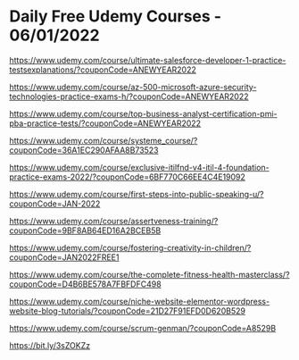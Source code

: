 # Daily Free Udemy Courses - 06/01/2022

https://www.udemy.com/course/ultimate-salesforce-developer-1-practice-testsexplanations/?couponCode=ANEWYEAR2022
https://www.udemy.com/course/az-500-microsoft-azure-security-technologies-practice-exams-h/?couponCode=ANEWYEAR2022
https://www.udemy.com/course/top-business-analyst-certification-pmi-pba-practice-tests/?couponCode=ANEWYEAR2022
https://www.udemy.com/course/systeme_course/?couponCode=36A1EC290AFAA8B73523
https://www.udemy.com/course/exclusive-itilfnd-v4-itil-4-foundation-practice-exams-2022/?couponCode=6BF770C66EE4C4E19092
https://www.udemy.com/course/first-steps-into-public-speaking-u/?couponCode=JAN-2022
https://www.udemy.com/course/assertveness-training/?couponCode=9BF8AB64ED16A2BCEB5B
https://www.udemy.com/course/fostering-creativity-in-children/?couponCode=JAN2022FREE1
https://www.udemy.com/course/the-complete-fitness-health-masterclass/?couponCode=D4B6BE578A7FBFDFC498
https://www.udemy.com/course/niche-website-elementor-wordpress-website-blog-tutorials/?couponCode=21D27F91EFD0D620B529
https://www.udemy.com/course/scrum-genman/?couponCode=A8529B
https://bit.ly/3sZOKZz
